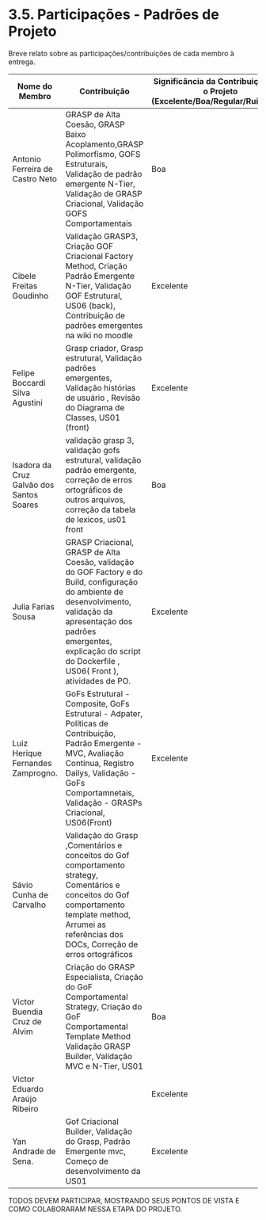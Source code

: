 # 3.5. Participações - Padrões de Projeto

Breve relato sobre as participações/contribuições de cada membro à entrega. 

|Nome do Membro | Contribuição | Significância da Contribuição para o Projeto (Excelente/Boa/Regular/Ruim/Nula) |
| -- | -- | -- |
| Antonio Ferreira de Castro Neto          | GRASP de Alta Coesão, GRASP Baixo Acoplamento,GRASP Polimorfismo, GOFS Estruturais, Validação de padrão emergente N-Tier, Validação de GRASP Criacional, Validação GOFS Comportamentais | Boa |
| Cibele Freitas Goudinho                  | Validação GRASP3, Criação GOF Criacional Factory Method, Criação Padrão Emergente N-Tier, Validação GOF Estrutural, US06 (back), Contribuição de padrões emergentes na wiki no moodle  | Excelente  |
| Felipe Boccardi Silva Agustini           | Grasp criador, Grasp estrutural, Validação padrões emergentes, Validação histórias de usuário , Revisão do Diagrama de Classes, US01 (front) | Excelente  |
| Isadora da Cruz Galvão dos Santos Soares |  validação grasp 3, validação gofs estrutural, validação padrão emergente, correção de erros ortográficos de outros arquivos, correção da tabela de lexicos, us01 front | Boa |
| Julia Farias Sousa                       | GRASP Criacional, GRASP de Alta Coesão, validação do GOF Factory e do Build, configuração do ambiente de desenvolvimento, validação da apresentação dos padrões emergentes, explicação do script do Dockerfile , US06( Front ), atividades de PO.  | Excelente |
| Luiz Herique Fernandes Zamprogno.        | GoFs Estrutural  - Composite, GoFs Estrutural  - Adpater, Políticas de Contribuição, Padrão Emergente - MVC, Avaliação Contínua, Registro Dailys, Validação - GoFs Comportamnetais, Validação - GRASPs Criacional, US06(Front)  | Excelente  |
| Sávio Cunha de Carvalho                  |  Validação do Grasp ,Comentários e conceitos do Gof comportamento strategy, Comentários e conceitos do Gof comportamento template method, Arrumei as referências dos DOCs, Correção de erros ortográficos |   |
| Victor Buendia Cruz de Alvim             | Criação do GRASP Especialista, Criação do GoF Comportamental Strategy, Criação do GoF Comportamental Template Method Validação GRASP Builder, Validação MVC e N-Tier, US01  | Boa |
| Victor Eduardo Araújo Ribeiro            |  | Excelente |
| Yan Andrade de Sena.                     | Gof Criacional Builder, Validação do Grasp, Padrão Emergente mvc, Começo de desenvolvimento da US01 | Excelente |


TODOS DEVEM PARTICIPAR, MOSTRANDO SEUS PONTOS DE VISTA E COMO COLABORARAM NESSA ETAPA DO PROJETO.
